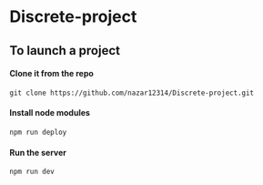 # Discrete-project

## To launch a project

#### Clone it from the repo
```shell
git clone https://github.com/nazar12314/Discrete-project.git
```
#### Install node modules
```shell
npm run deploy
```

#### Run the server
```shell
npm run dev
```
